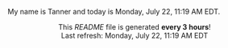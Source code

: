 My name is Tanner and today is Monday, July 22, 11:19 AM EDT.

<p align="center">This <i>README</i> file is generated <b>every 3 hours</b>!</br>Last refresh: Monday, July 22, 11:19 AM EDT<br /></p>
